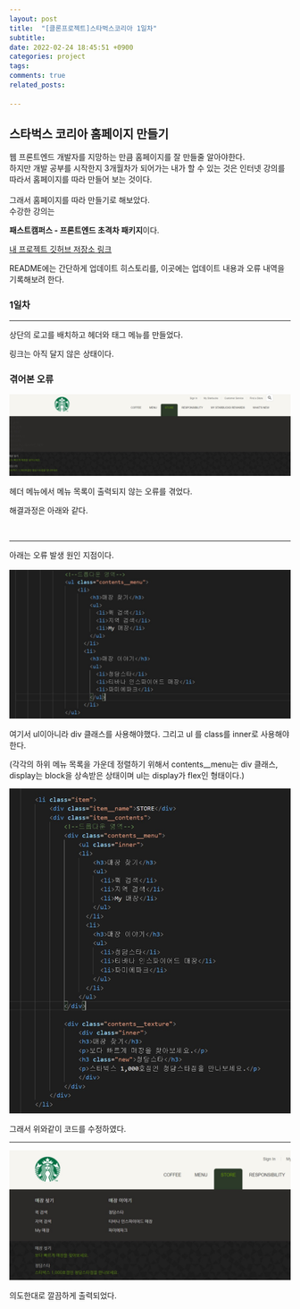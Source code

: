 ```yaml
---
layout: post
title:  "[클론프로젝트]스타벅스코리아 1일차"
subtitle:
date: 2022-02-24 18:45:51 +0900
categories: project
tags:
comments: true
related_posts:

---
```


## 스타벅스 코리아 홈페이지 만들기

웹 프론트엔드 개발자를 지망하는 만큼 홈페이지를 잘 만들줄 알아야한다.<br/>
하지만 개발 공부를 시작한지 3개월차가 되어가는 내가 할 수 있는 것은 인터넷 강의를 따라서 홈페이지를 따라 만들어 보는 것이다.<br/>
<br/>
그래서 홈페이지를 따라 만들기로 해보았다.<br/>
수강한 강의는 <br/>

**패스트캠퍼스 - 프론트엔드 초격차 패키지**이다.<br/>

[내 프로젝트 깃허브 저장소 링크](https://github.com/WookeyKim95/clone_StarbucksKorea)

README에는 간단하게 업데이트 히스토리를, 이곳에는 업데이트 내용과 오류 내역을 기록해보려 한다.<br/>


### 1일차
---

상단의 로고를 배치하고 헤더와 태그 메뉴를 만들었다.<br/>

링크는 아직 달지 않은 상태이다.

### 겪어본 오류

![오류1](https://github.com/WookeyKim95/clone_StarbucksKorea/blob/main/error_capture/2022_02_24_1.jpg?raw=true)

헤더 메뉴에서 메뉴 목록이 출력되지 않는 오류를 겪었다.<br/>

해결과정은 아래와 같다.<br/>

<br/>

---

아래는 오류 발생 원인 지점이다.<br/>
<br/>
![오류원인](https://github.com/WookeyKim95/clone_StarbucksKorea/blob/main/error_capture/2022_02_24_1_cause.jpg?raw=true)

여기서 ul이아니라 div 클래스를 사용해야했다. 그리고 ul 를 class를 inner로 사용해야한다.<br/>

(각각의 하위 메뉴 목록을 가운데 정렬하기 위해서 contents__menu는 div 클래스, display는 block을 상속받은 상태이며 ul는 display가 flex인 형태이다.)

![오류수정](https://github.com/WookeyKim95/clone_StarbucksKorea/blob/main/error_capture/2022_02_24_1_fix.jpg?raw=true)

그래서 위와같이 코드를 수정하였다.<br/>

---

![오류수정](https://github.com/WookeyKim95/clone_StarbucksKorea/blob/main/error_capture/2022_02_24_1_fix_result.jpg?raw=true)

의도한대로 깔끔하게 출력되었다.<br/>




